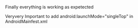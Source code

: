 Finally everything is working as expetected

Veryvery Important to add   android:launchMode="singleTop" in AndroidMainfest.xml
